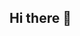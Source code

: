 ## Hi there 👋

<!--
**tomas193/tomas193** is a ✨ _special_ ✨ repository because its `README.md` (this file) appears on your GitHub profile.

Here are some ideas to get you started:

- 🔭 I’m currently working on ...
- 🌱 I’m currently learning Kernel Development
- 👯 I’m looking to collaborate on Kernel Development and Emebedded Systems
- 📫 How to reach me: ingtom91@gmail.com
- ⚡ Fun fact: ...
-->
